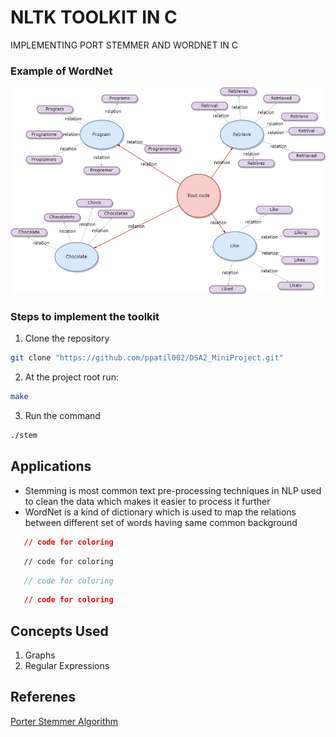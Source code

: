 <h1>NLTK TOOLKIT IN C</h1>
IMPLEMENTING PORT STEMMER AND WORDNET IN C


### Example of WordNet
![Sample Wordnet](https://github.com/ppatil002/DSA2_MiniProject/blob/master/wordnet.png)


### Steps to implement the toolkit
1. Clone the repository
```sh
git clone "https://github.com/ppatil002/DSA2_MiniProject.git"
```
2. At the project root run:
```sh
make
```
3. Run the command
```sh
./stem
```
## Applications
- Stemming is most common text pre-processing techniques in NLP used to clean the data which makes it easier to process it further
- WordNet is a kind of dictionary which is used to map the relations between different set of words having same common background

```json
   // code for coloring
```
```html
   // code for coloring
```
```js
   // code for coloring
```
```css
   // code for coloring
```

## Concepts Used 
1. Graphs
2. Regular Expressions



## Referenes
<a href="https://tartarus.org/martin/PorterStemmer/def.txt">Porter Stemmer Algorithm</a>


